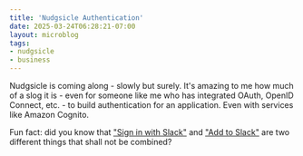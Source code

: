 ```yaml
---
title: 'Nudgsicle Authentication'
date: 2025-03-24T06:28:21-07:00
layout: microblog
tags:
- nudgsicle
- business
---
```


Nudgsicle is coming along - slowly but surely. It's amazing to me how much of a slog it is - even for someone like me who has integrated OAuth, OpenID Connect, etc. - to build authentication for an application. Even with services like Amazon Cognito.

Fun fact: did you know that ["Sign in with Slack"](https://api.slack.com/authentication/sign-in-with-slack) and ["Add to Slack"](https://api.slack.com/distribution#enabling) are two different things that shall not be combined?
